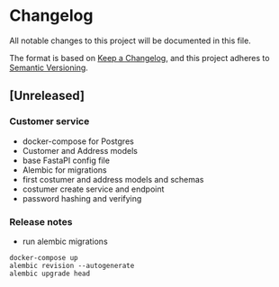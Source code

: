 # Changelog
All notable changes to this project will be documented in this file.

The format is based on [Keep a Changelog](https://keepachangelog.com/en/1.0.0/),
and this project adheres to [Semantic Versioning](https://semver.org/spec/v2.0.0.html).

## [Unreleased]

### Customer service
- docker-compose for Postgres
- Customer and Address models
- base FastaPI config file
- Alembic for migrations
- first costumer and address models and schemas
- costumer create service and endpoint
- password hashing and verifying

### Release notes
- run alembic migrations 
```shell
docker-compose up
alembic revision --autogenerate
alembic upgrade head
```
